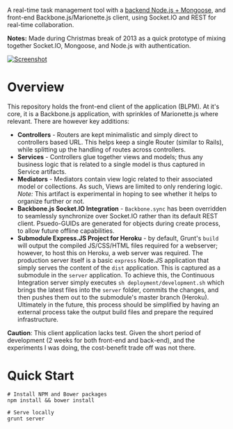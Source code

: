 A real-time task management tool with a [backend Node.js + Mongoose](https://github.com/pmoghaddam/blpm-api), and front-end Backbone.js/Marionette.js client, using Socket.IO and REST for real-time collaboration.

**Notes:** Made during Christmas break of 2013 as a quick prototype of mixing together Socket.IO, Mongoose, and Node.js with authentication.

[![Screenshot](https://dl.dropboxusercontent.com/u/17908170/BLPM-Screenshot-Smaller.png)](http://www.youtube.com/watch?v=Uj0qdmFMxfw)

# Overview
This repository holds the front-end client of the application (BLPM). At it's core, it is a Backbone.js application, with sprinkles of Marionette.js where relevant. There are however key additions:
 
* **Controllers** - Routers are kept minimalistic and simply direct to controllers based URL. This helps keep a single Router (similar to Rails), while splitting up the handling of routes across controllers.
* **Services** - Controllers glue together views and models; thus any business logic that is related to a single model is thus captured in Service artifacts.
* **Mediators** - Mediators contain view logic related to their associated model or collections. As such, Views are limited to only rendering logic. *Note:* This artifact is experimental in hoping to see whether it helps to organize further or not.  
* **Backbone.js Socket.IO Integration** - `Backbone.sync` has been overridden to seamlessly synchronize over Socket.IO rather than its default REST client. Psuedo-GUIDs are generated for objects during create process, to allow future offline capabilities.
* **Submodule Express.JS Project for Heroku** - by default, Grunt's `build` will output the compiled JS/CSS/HTML files required for a webserver; however, to host this on Heroku, a web server was required. The production server itself is a basic `express` Node.JS application that simply serves the content of the `dist` application. This is captured as a submodule in the `server` application. To achieve this, the Continuous Integration server simply executes `sh deployment/development.sh` which brings the latest files into the `server` folder, commits the changes, and then pushes them out to the submodule's master branch (Heroku). Ultimately in the future, this process should be simplified by having an external process take the output build files and prepare the required infrastructure. 

**Caution**: This client application lacks test. Given the short period of development (2 weeks for both front-end and back-end), and the experiments I was doing, the cost-benefit trade off was not there. 

# Quick Start

    # Install NPM and Bower packages
    npm install && bower install

    # Serve locally
    grunt server
